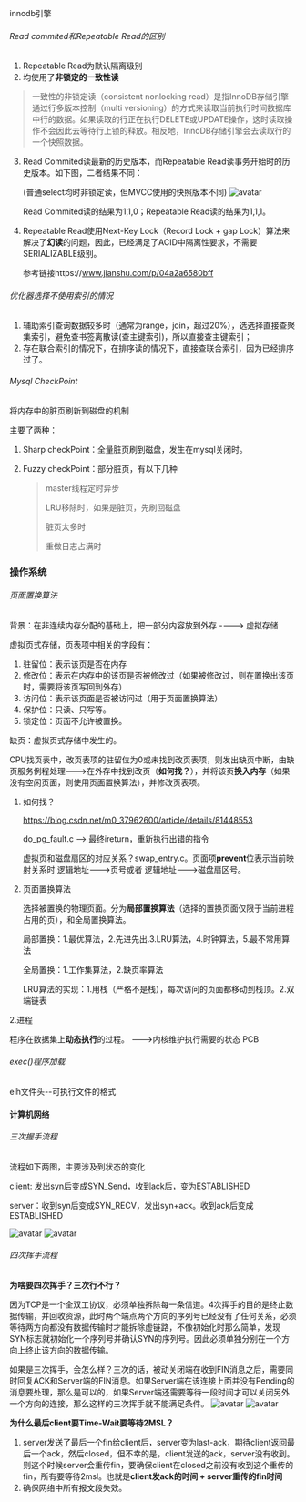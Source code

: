 innodb引擎

###### Read commited和Repeatable Read的区别

1. Repeatable Read为默认隔离级别
2. 均使用了**非锁定的一致性读**

> 一致性的非锁定读（consistent nonlocking read）是指InnoDB存储引擎通过行多版本控制（multi versioning）的方式来读取当前执行时间数据库中行的数据。如果读取的行正在执行DELETE或UPDATE操作，这时读取操作不会因此去等待行上锁的释放。相反地，InnoDB存储引擎会去读取行的一个快照数据。

3. Read Commited读最新的历史版本，而Repeatable Read读事务开始时的历史版本。如下图，二者结果不同：

   (普通select均时非锁定读，但MVCC使用的快照版本不同)
   ![avatar](pic/read_comp.PNG)

   Read Commited读的结果为1,1,0；Repeatable Read读的结果为1,1,1。

4. Repeatable Read使用Next-Key Lock（Record Lock + gap Lock）算法来解决了**幻读**的问题，因此，已经满足了ACID中隔离性要求，不需要SERIALIZABLE级别。

   参考链接https://www.jianshu.com/p/04a2a6580bff
   
###### 优化器选择不使用索引的情况

1. 辅助索引查询数据较多时（通常为range，join，超过20%），选选择直接查聚集索引，避免查书签离散读(查主键索引)，所以直接查主键索引；
2. 存在联合索引的情况下，在排序读的情况下，直接查联合索引，因为已经排序过了。

###### Mysql CheckPoint

将内存中的脏页刷新到磁盘的机制

主要了两种：

1. Sharp checkPoint：全量脏页刷到磁盘，发生在mysql关闭时。

2. Fuzzy checkPoint：部分脏页，有以下几种

   > master线程定时异步
   >
   > LRU移除时，如果是脏页，先刷回磁盘
   >
   > 脏页太多时
   >
   > 重做日志占满时
   
  
### 操作系统
###### 页面置换算法

背景：在非连续内存分配的基础上，把一部分内容放到外存   ----> 虚拟存储

虚拟页式存储，页表项中相关的字段有：

1. 驻留位：表示该页是否在内存
2. 修改位：表示在内存中的该页是否被修改过（如果被修改过，则在置换出该页时，需要将该页写回到外存）
3. 访问位：表示该页面是否被访问过（用于页面置换算法）
4. 保护位：只读、只写等。
5. 锁定位：页面不允许被置换。



缺页：虚拟页式存储中发生的。

CPU找页表中，改页表项的驻留位为0或未找到改页表项，则发出缺页中断，由缺页服务例程处理--->在外存中找到改页（**如何找？**），并将该页**换入内存**（如果没有空闲页面，则使用页面置换算法），并修改页表项。

1. 如何找？

   https://blog.csdn.net/m0_37962600/article/details/81448553

   do_pg_fault.c  --> 最终ireturn，重新执行出错的指令

   虚拟页和磁盘扇区的对应关系？swap_entry.c。页面项**prevent**位表示当前映射关系时 逻辑地址--->页号或者 逻辑地址--->磁盘扇区号。

2. 页面置换算法

   选择被置换的物理页面。分为**局部置换算法**（选择的置换页面仅限于当前进程占用的页），和全局置换算法。

   局部置换：1.最优算法，2.先进先出.3.LRU算法，4.时钟算法，5.最不常用算法

   全局置换：1.工作集算法，2.缺页率算法

   LRU算法的实现：1.用栈（严格不是栈），每次访问的页面都移动到栈顶。2.双端链表

   

2.进程

 程序在数据集上**动态执行**的过程。   --->内核维护执行需要的状态 PCB   
 
 
 
 ###### exec()程序加载
 elh文件头--可执行文件的格式
 
 
#### 计算机网络
 
   ###### 三次握手流程

   流程如下两图，主要涉及到状态的变化

   client: 发出syn后变成SYN_Send，收到ack后，变为ESTABLISHED

   server：收到syn后变成SYN_RECV，发出syn+ack。收到ack后变成ESTABLISHED

   ![avatar](pic/3次握手.gif)
   ![avatar](pic/3次握手2gif.gif)
   
###### 四次挥手流程
**为啥要四次挥手？三次行不行？**

因为TCP是一个全双工协议，必须单独拆除每一条信道。4次挥手的目的是终止数据传输，并回收资源，此时两个端点两个方向的序列号已经没有了任何关系，必须等待两方向都没有数据传输时才能拆除虚链路，不像初始化时那么简单，发现SYN标志就初始化一个序列号并确认SYN的序列号。因此必须单独分别在一个方向上终止该方向的数据传输。

如果是三次挥手，会怎么样？三次的话，被动关闭端在收到FIN消息之后，需要同时回复ACK和Server端的FIN消息。如果Server端在该连接上面并没有Pending的消息要处理，那么是可以的，如果Server端还需要等待一段时间才可以关闭另外一个方向的连接，那么这样的三次挥手就不能满足条件。
![avatar](pic/4次挥手.gif)
![avatar](pic/4次挥手2.gif)

**为什么最后client要Time-Wait要等待2MSL？**

1. server发送了最后一个fin给client后，server变为last-ack，期待client返回最后一个ack，然后closed，但不幸的是，client发送的ack，server没有收到。则这个时候server会重传fin，要确保client在closed之前没有收到这个重传的fin，所有要等待2msl。也就是**client发ack的时间 + server重传的fin时间**
2. 确保网络中所有报文段失效。
